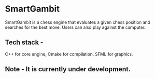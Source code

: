 # SmartGambit

SmartGambit is a chess engine that evaluates a given chess position and searches for the best move. Users can also play against the computer.

## Tech stack -

C++ for core engine, Cmake for compilation, SFML for graphics.

## Note - It is currently under development.
